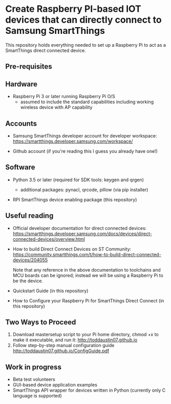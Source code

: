 # Create Raspberry PI-based IOT devices that can directly connect to Samsung SmartThings

This repository holds everything needed to set up a Raspberry Pi to act as a SmartThings direct connected device.

Pre-requisites
--------------
## Hardware
- Raspberry Pi 3 or later running Raspberry Pi O/S 
	- assumed to include the standard capabilities including working wireless device with AP capability
	

## Accounts
- Samsung SmartThings developer account for developer workspace: https://smartthings.developer.samsung.com/workspace/	
	
- Github account (if you're reading this I guess you already have one!)
  
  
## Software
    
- Python 3.5 or later (required for SDK tools: keygen and qrgen)
	- additional packages:  pynacl, qrcode, pillow (via pip installer)
  
- RPI SmartThings device enabling package (this repository)
	
  
Useful reading
---------------
- Official developer documentation for direct connected devices:  https://smartthings.developer.samsung.com/docs/devices/direct-connected-devices/overview.html
- How to build Direct Connect Devices on ST Community:  https://community.smartthings.com/t/how-to-build-direct-connected-devices/204055
  
  Note that any reference in the above documentation to toolchains and MCU boards can be ignored; instead we will be using a Raspberry Pi to be the device.
- Quickstart Guide (in this repository)
- How to Configure your Raspberry Pi for SmartThings Direct Connect (in this repository)

Two Ways to Proceed
-------------------
1) Download mastersetup script to your Pi home directory, chmod +x to make it executable, and run it: http://toddaustin07.github.io
2) Follow step-by-step manual configuration guide http://toddaustin07.github.io/ConfigGuide.pdf

Work in progress
----------------
- Beta test volunteers
- GUI-based device application examples
- SmartThings API wrapper for devices written in Python (currently only C language is supported)
  
